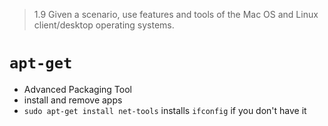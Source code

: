 > 1.9 Given a scenario, use features and tools of the Mac OS and Linux client/desktop operating systems. 

# `apt-get`

- Advanced Packaging Tool
- install and remove apps
- `sudo apt-get install net-tools` installs `ifconfig` if you don't have it